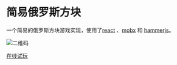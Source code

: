 # 简易俄罗斯方块	
一个简易的俄罗斯方块游戏实现，使用了[react](https://github.com/facebook/react) 、[mobx](https://github.com/mobxjs/mobx) 和 [hammerjs](http://hammerjs.github.io/)。


![二维码](http://1.14.193.206:8000/react-tetris/tetris.png)

[在线试玩](http://1.14.193.206:8000/react-tetris/dist/)
